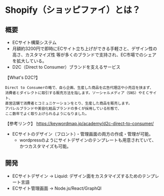# Shopify（ショッピファイ）とは？

## 概要
- ECサイト構築システム
- 月額約3200円で即時にECサイト立ち上げができる手軽さと、デザイン性の高さ、カスタマイズ性
等が多くのブランドで支持され、EC市場でのシェアを拡大している。
- D2C（Direct to Consumer）ブランドを支えるサービス

【What's D2C?】
```
Direct to Consumerの略で、自ら企画、生産した商品を広告代理店や小売店を挟まず、
消費者とダイレクトに取引する販売方法を指します。ソーシャルメディア（SNS）やＥＣサイト、
直営店舗で消費者とコミュニケーションをとり、生産した商品を販売します。
アパレルブランドや美容化粧品ブランドの多くが採用している形態で、
ここ数年でよく取り上げられるようになりました。
```

【参考リンク】
https://keywordmap.jp/academy/d2c-direct-to-consumer/

- ECサイトのデザイン（フロント）・管理画面の両方の作成・管理が可能。
  - wordpressのようにサイトデザインのテンプレートも用意されていて、かつカスタマイズも可能。

## 開発
- ECサイトデザイン → Liquid: デザイン面をカスタマイズするためのテンプレート言語
- ECサイト管理画面 → Node.js/React/GraphQl


